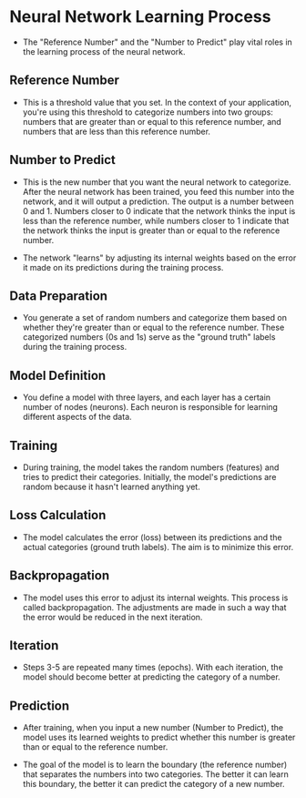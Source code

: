 # Neural Network Learning Process
- The "Reference Number" and the "Number to Predict" play vital roles in the learning process of the neural network. 

## Reference Number
- This is a threshold value that you set. In the context of your application, you're using this threshold to categorize numbers into two groups: numbers that are greater than or equal to this reference number, and numbers that are less than this reference number.

## Number to Predict
- This is the new number that you want the neural network to categorize. After the neural network has been trained, you feed this number into the network, and it will output a prediction. The output is a number between 0 and 1. Numbers closer to 0 indicate that the network thinks the input is less than the reference number, while numbers closer to 1 indicate that the network thinks the input is greater than or equal to the reference number.

- The network "learns" by adjusting its internal weights based on the error it made on its predictions during the training process.

## Data Preparation
- You generate a set of random numbers and categorize them based on whether they're greater than or equal to the reference number. These categorized numbers (0s and 1s) serve as the "ground truth" labels during the training process.

## Model Definition
- You define a model with three layers, and each layer has a certain number of nodes (neurons). Each neuron is responsible for learning different aspects of the data.

## Training
- During training, the model takes the random numbers (features) and tries to predict their categories. Initially, the model's predictions are random because it hasn't learned anything yet.

## Loss Calculation
- The model calculates the error (loss) between its predictions and the actual categories (ground truth labels). The aim is to minimize this error.

## Backpropagation
- The model uses this error to adjust its internal weights. This process is called backpropagation. The adjustments are made in such a way that the error would be reduced in the next iteration.

## Iteration
- Steps 3-5 are repeated many times (epochs). With each iteration, the model should become better at predicting the category of a number.

## Prediction
- After training, when you input a new number (Number to Predict), the model uses its learned weights to predict whether this number is greater than or equal to the reference number.

- The goal of the model is to learn the boundary (the reference number) that separates the numbers into two categories. The better it can learn this boundary, the better it can predict the category of a new number.
